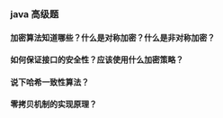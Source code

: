 ### java 高级题

#### 加密算法知道哪些？什么是对称加密？什么是非对称加密？

#### 如何保证接口的安全性？应该使用什么加密策略？

#### 说下哈希一致性算法？

#### 零拷贝机制的实现原理？